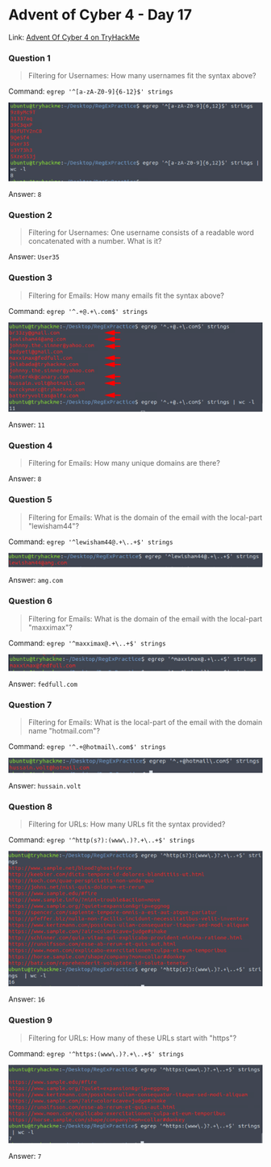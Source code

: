 # Advent of Cyber 4 - Day 17

Link: [Advent Of Cyber 4 on TryHackMe](https://tryhackme.com/room/adventofcyber4)

### Question 1

> Filtering for Usernames: How many usernames fit the syntax above?

Command: `egrep '^[a-zA-Z0-9]{6-12}$' strings`

![](https://github.com/AtomicMaya/knowledge-base/blob/main/writeup_resources/aoc4/day17/1.png?raw=true)

Answer: `8`

### Question 2

> Filtering for Usernames: One username consists of a readable word concatenated with a number. What is it?

Answer: `User35`

### Question 3

> Filtering for Emails: How many emails fit the syntax above?

Command: `egrep '^.+@.+\.com$' strings`

![](https://github.com/AtomicMaya/knowledge-base/blob/main/writeup_resources/aoc4/day17/3.png?raw=true)

Answer: `11`

### Question 4

> Filtering for Emails: How many unique domains are there?

Answer: `8`

### Question 5

> Filtering for Emails: What is the domain of the email with the local-part "lewisham44"?

Command: `egrep '^lewisham44@.+\..+$' strings`

![](https://github.com/AtomicMaya/knowledge-base/blob/main/writeup_resources/aoc4/day17/5.png?raw=true)

Answer: `amg.com`

### Question 6

> Filtering for Emails: What is the domain of the email with the local-part "maxximax"?

Command: `egrep '^maxximax@.+\..+$' strings`

![](https://github.com/AtomicMaya/knowledge-base/blob/main/writeup_resources/aoc4/day17/6.png?raw=true)

Answer: `fedfull.com`

### Question 7

> Filtering for Emails: What is the local-part of the email with the domain name "hotmail.com"?

Command: `egrep '^.+@hotmail\.com$' strings`

![](https://github.com/AtomicMaya/knowledge-base/blob/main/writeup_resources/aoc4/day17/7.png?raw=true)

Answer: `hussain.volt`

### Question 8

> Filtering for URLs: How many URLs fit the syntax provided?

Command: `egrep '^http(s?):(www\.)?.+\..+$' strings`

![](https://github.com/AtomicMaya/knowledge-base/blob/main/writeup_resources/aoc4/day17/8.png?raw=true)

Answer: `16`

### Question 9

> Filtering for URLs: How many of these URLs start with "https"?

Command: `egrep '^https:(www\.)?.+\..+$' strings`

![](https://github.com/AtomicMaya/knowledge-base/blob/main/writeup_resources/aoc4/day17/9.png?raw=true)

Answer: `7`
